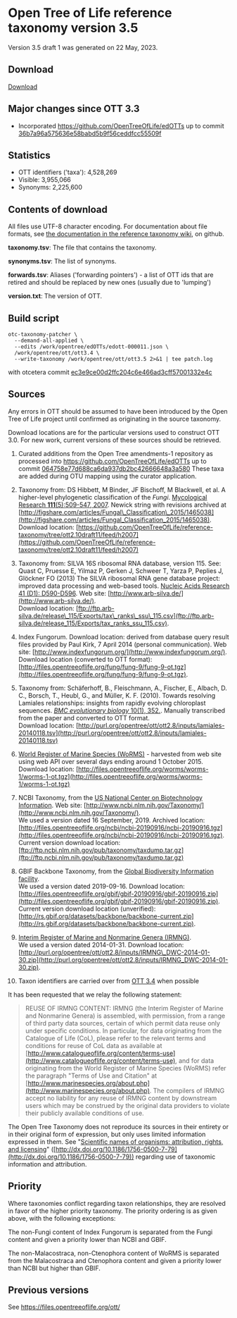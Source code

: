 # Open Tree of Life reference taxonomy version 3.5

Version 3.5 draft 1 was generated on 22 May, 2023.

## Download

[Download](https://files.opentreeoflife.org/ott/ott3.5/ott3.5.tgz)

## Major changes since OTT 3.3

* Incorporated https://github.com/OpenTreeOfLife/edOTTs 
  up to commit [36b7a96a575636e58babd5b9f56ceddfcc55509f](https://github.com/OpenTreeOfLife/edOTTs/commit/36b7a96a575636e58babd5b9f56ceddfcc55509f)

## Statistics

* OTT identifiers ('taxa'): 4,528,269
* Visible: 3,955,066
* Synonyms: 2,225,600
       
  
## Contents of download

All files use UTF-8 character encoding.  For documentation about file formats, see [the documentation in the reference taxonomy
wiki](https://github.com/OpenTreeOfLife/reference-taxonomy/wiki/Interim-taxonomy-file-format),
on github.

**taxonomy.tsv**: The file that contains the taxonomy.

**synonyms.tsv**: The list of synonyms.

**forwards.tsv**: Aliases ('forwarding pointers') - a list of OTT ids that are
  retired and should be replaced by new ones (usually due to
  'lumping')

**version.txt**: The version of OTT.



## Build script

    otc-taxonomy-patcher \
      --demand-all-applied \
      --edits /work/opentree/edOTTs/edott-000011.json \
      /work/opentree/ott/ott3.4 \
      --write-taxonomy /work/opentree/ott/ott3.5 2>&1 | tee patch.log

with otcetera commit [ec3e9ce00d2ffc204c6e466ad3cff57001332e4c](https://github.com/OpenTreeOfLife/otcetera/commit/ec3e9ce00d2ffc204c6e466ad3cff57001332e4c)

## Sources

Any errors in OTT
should be assumed to have been introduced by the Open Tree of Life 
project until confirmed as originating in the source taxonomy.

Download locations are for the particular versions used to construct
OTT 3.0.  For new work, current versions of these sources should be
retrieved.

1.  Curated additions from the Open Tree amendments-1 repository as processed into https://github.com/OpenTreeOfLife/edOTTs 
  up to commit [064758e77d688ca6da937db2bc42666648a3a580](https://github.com/OpenTreeOfLife/edOTTs/commit/064758e77d688ca6da937db2bc42666648a3a580) These taxa are added during OTU mapping using the curator application.

1.  Taxonomy from: 
    DS Hibbett, M Binder, JF Bischoff, M Blackwell, et al. 
    A higher-level phylogenetic classification of the <i>Fungi</i>.
    [Mycological Research</i> <b>111</b>(5):509-547, 2007](http://dx.doi.org/10.1016/j.mycres.2007.03.004).
    Newick string with revisions
    archived at [http://figshare.com/articles/Fungal\_Classification\_2015/1465038](http://figshare.com/articles/Fungal_Classification_2015/1465038).
    <br />
    Download location: [https://github.com/OpenTreeOfLife/reference-taxonomy/tree/ott2.10draft11/feed/h2007](https://github.com/OpenTreeOfLife/reference-taxonomy/tree/ott2.10draft11/feed/h2007)

1.  Taxonomy from: SILVA 16S ribosomal RNA database, version 115.
    See: Quast C, Pruesse E, Yilmaz P, Gerken J, Schweer T, Yarza P, Peplies J,
    Gl&ouml;ckner FO (2013) The SILVA ribosomal RNA gene database project:
    improved data processing and web-based tools. 
    [Nucleic Acids Research</i> 41 (D1): D590-D596](http://dx.doi.org/10.1093/nar/gks1219).
    Web site: [http://www.arb-silva.de/](http://www.arb-silva.de/).
    <br />
    Download location: [ftp://ftp.arb-silva.de/release\_115/Exports/tax\_ranks\_ssu\_115.csv](ftp://ftp.arb-silva.de/release_115/Exports/tax_ranks_ssu_115.csv).

1.  Index Fungorum.
    Download location: derived from database query result files provided by Paul
    Kirk, 7 April 2014 (personal communication).
    Web site: [http://www.indexfungorum.org/](http://www.indexfungorum.org/).
    <br />
    Download location (converted to OTT format): [http://files.opentreeoflife.org/fung/fung-9/fung-9-ot.tgz](http://files.opentreeoflife.org/fung/fung-9/fung-9-ot.tgz).

1.  Taxonomy from:
    Sch&auml;ferhoff, B., Fleischmann, A., Fischer, E., Albach, D. C., Borsch,
    T., Heubl, G., and M&uuml;ller, K. F. (2010). Towards resolving Lamiales
    relationships: insights from rapidly evolving chloroplast
    sequences. 
    [<i>BMC evolutionary biology</i> 10(1), 352.](http://dx.doi.org/10.1186/1471-2148-10-352).
    Manually transcribed from the paper and converted to OTT format.
    <br />
    Download location: [http://purl.org/opentree/ott/ott2.8/inputs/lamiales-20140118.tsv](http://purl.org/opentree/ott/ott2.8/inputs/lamiales-20140118.tsv)

1.  [World Register of Marine Species (WoRMS)](http://www.marinespecies.org/aphia.php) - harvested from web site using web API over several days ending around 1 October 2015.
    Download location: [http://files.opentreeoflife.org/worms/worms-1/worms-1-ot.tgz](http://files.opentreeoflife.org/worms/worms-1/worms-1-ot.tgz)

1.  NCBI Taxonomy, from the 
    [US National Center on Biotechnology Information](http://www.ncbi.nlm.nih.gov/).
    Web site: [http://www.ncbi.nlm.nih.gov/Taxonomy/](http://www.ncbi.nlm.nih.gov/Taxonomy/).
    <br />
    We used a version dated 16 September, 2019.
    Archived location: [http://files.opentreeoflife.org/ncbi/ncbi-20190916/ncbi-20190916.tgz](http://files.opentreeoflife.org/ncbi/ncbi-20190916/ncbi-20190916.tgz).
    <br />
    Current version download location:
    [ftp://ftp.ncbi.nlm.nih.gov/pub/taxonomy/taxdump.tar.gz](ftp://ftp.ncbi.nlm.nih.gov/pub/taxonomy/taxdump.tar.gz)

1.  GBIF Backbone Taxonomy, from the 
    [Global Biodiversity Information facility](http://www.gbif.org/).
    <br />
    We used a version dated 2019-09-16.
    Download location: [http://files.opentreeoflife.org/gbif/gbif-20190916/gbif-20190916.zip](http://files.opentreeoflife.org/gbif/gbif-20190916/gbif-20190916.zip).
    <br />
    Current version download location (unverified):
    [http://rs.gbif.org/datasets/backbone/backbone-current.zip](http://rs.gbif.org/datasets/backbone/backbone-current.zip).

1.  [Interim Register of Marine and Nonmarine Genera (IRMNG)](http://irmng.org/).
    <br />
    We used a version dated 2014-01-31.  Download location:
    [http://purl.org/opentree/ott/ott2.8/inputs/IRMNG\_DWC-2014-01-30.zip](http://purl.org/opentree/ott/ott2.8/inputs/IRMNG_DWC-2014-01-30.zip).
 
1.  Taxon identifiers are carried over from [OTT 3.4](http://files.opentreeoflife.org/ott/ott3.4/) when possible
 
It has been requested that we relay the following statement:

> REUSE OF IRMNG CONTENT:
> IRMNG (the Interim Register of Marine and Nonmarine Genera) is assembled, with permission, from a range of third party data sources, certain of which permit data reuse only under specific conditions. In particular, for data originating from the Catalogue of Life (CoL), please refer to the relevant terms and conditions for reuse of CoL data as available at [http://www.catalogueoflife.org/content/terms-use](http://www.catalogueoflife.org/content/terms-use), and for data originating from the World Register of Marine Species (WoRMS) refer the paragraph "Terms of Use and Citation" at [http://www.marinespecies.org/about.php](http://www.marinespecies.org/about.php). The compilers of IRMNG accept no liability for any reuse of IRMNG content by downstream users which may be construed by the original data providers to violate their publicly available conditions of use.

The Open Tree Taxonomy does not reproduce its sources in their
entirety or in their original form of expression, but only uses
limited information expressed in them. See "[Scientific names of
organisms: attribution, rights, and licensing](http://dx.doi.org/10.1186/1756-0500-7-79)" ([http://dx.doi.org/10.1186/1756-0500-7-79](http://dx.doi.org/10.1186/1756-0500-7-79))
regarding use of taxonomic information and attribution.

## Priority

Where taxonomies conflict regarding taxon relationships, they are
resolved in favor of the higher priority taxonomy.  The priority
ordering is as given above, with the following exceptions:

The non-Fungi content of Index Fungorum is separated from the Fungi
content and given a priority lower than NCBI and GBIF.

The non-Malacostraca, non-Ctenophora content of WoRMS is separated from the
Malacostraca and Ctenophora content and given a priority lower than NCBI but higher
than GBIF.

## Previous versions

See <a href="http://files.opentreeoflife.org/ott/">https://files.opentreeoflife.org/ott/</a>
